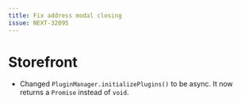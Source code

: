 ```yaml
---
title: Fix address modal closing
issue: NEXT-32095
---
```

# Storefront
* Changed `PluginManager.initializePlugins()` to be async. It now returns a `Promise` instead of `void`.
